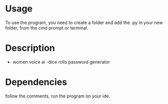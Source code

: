 # Usage

To use the program, you need to create a folder and add the .py in your new folder, from the cmd prompt or terminal.

# Description

- women voice ai
-dice rolls
password generator



# Dependencies
follow the comments, run the program on your ide.

